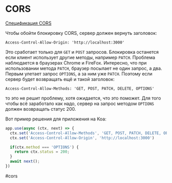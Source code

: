 # CORS

[Спецификация CORS](https://fetch.spec.whatwg.org/#http-cors-protocol)

Чтобы обойти блокировку CORS, сервер должен вернуть заголовок:
```
Access-Control-Allow-Origin: 'http://localhost:3000'
```

Это сработает только для `GET` и `POST` запросов. Блокировка останется если клиент использует другие методы, например `PATCH`. Проблема наблюдается в браузерах Chrome и FireFox. 
Интересно, что при использовании метода `PATCH`, браузер посылает не один запрос, а два. Первым улетает запрос `OPTIONS`, а за ним уже `PATCH`. Поэтому если сервер будет возвращать ещё и такой заголовок:

```
Access-Control-Allow-Methods: 'GET, POST, PATCH, DELETE, OPTIONS'
```

то это не решит проблему, хотя ожидается, что это поможет. Для того чтобы всё заработало как надо, сервер на запрос методом `OPTIONS` должен возвращать статус 200.

Вот пример решения для приложения на Koa:

```js
app.use(async (ctx, next) => {
  ctx.set('Access-Control-Allow-Methods', 'GET, POST, PATCH, DELETE, OPTIONS')
  ctx.set('Access-Control-Allow-Origin', 'http://localhost:3000')

  if(ctx.method === 'OPTIONS') {
    return ctx.status = 200;
  }
  await next();
})
```

#cors